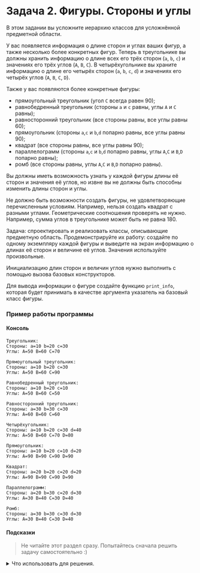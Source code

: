# Задача 2. Фигуры. Стороны и углы
В этом задании вы усложните иерархию классов для усложнённой предметной области.

У вас появляется информация о длине сторон и углах ваших фигур, а также несколько более конкретных фигур.
Теперь в треугольнике вы должны хранить информацию о длине всех его трёх сторон (`a`, `b`, `c`) и значениях его трёх углов (`A`, `B`, `C`).
В четырёхугольнике вы храните информацию о длине его четырёх сторон (`a`, `b`, `c`, `d`) и значениях его четырёх углов (`A`, `B`, `C`, `D`).

Также у вас появляются более конкретные фигуры: 
 - прямоугольный треугольник (угол `C` всегда равен 90);
 - равнобедренный треугольник (стороны `a` и `c` равны, углы `A` и `C` равны);
 - равносторонний треугольник (все стороны равны, все углы равны 60);
 - прямоугольник (стороны `a`,`c` и `b`,`d` попарно равны, все углы равны 90);
 - квадрат (все стороны равны, все углы равны 90);
 - параллелограмм (стороны `a`,`c` и `b`,`d` попарно равны, углы `A`,`C` и `B`,`D` попарно равны);
 - ромб (все стороны равны, углы `A`,`C` и `B`,`D` попарно равны).
 
Вы должны иметь возможность узнать у каждой фигуры длины её сторон и значения её углов, но извне вы не должны быть способны изменить длины сторон и углы.

Не должно быть возможности создать фигуры, не удовлетворяющие перечисленным условиям. Например, нельзя создать квадрат с разными углами. Геометрические соотношения проверять не нужно. Например, сумма углов в треугольнике может быть не равна 180.

Задача: спроектировать и реализовать классы, описывающие предметную область. Продемонстрируйте их работу: создайте по одному экземпляру каждой фигуры и выведите на экран информацию о длинах её сторон и величине её углов. Значения используйте произвольные.

Инициализацию длин сторон и величин углов нужно выполнить с помощью вызова базовых конструкторов.

Для вывода информации о фигуре создайте функцию `print_info`, которая будет принимать в качестве аргумента указатель на базовый класс фигуры.

### Пример работы программы
#### Консоль
```
Треугольник:
Стороны: a=10 b=20 c=30
Углы: A=50 B=60 C=70

Прямоугольный треугольник:
Стороны: a=10 b=20 c=30
Углы: A=50 B=60 C=90

Равнобедренный треугольник:
Стороны: a=10 b=20 c=10
Углы: A=50 B=60 C=50

Равносторонний треугольник:
Стороны: a=30 b=30 c=30
Углы: A=60 B=60 C=60

Четырёхугольник:
Стороны: a=10 b=20 c=30 d=40
Углы: A=50 B=60 C=70 D=80

Прямоугольник:
Стороны: a=10 b=20 c=10 d=20
Углы: A=90 B=90 C=90 D=90

Квадрат:
Стороны: a=20 b=20 c=20 d=20
Углы: A=90 B=90 C=90 D=90

Параллелограмм:
Стороны: a=20 b=30 c=20 d=30
Углы: A=30 B=40 C=30 D=40

Ромб:
Стороны: a=30 b=30 c=30 d=30
Углы: A=30 B=40 C=30 D=40
```
#### Подсказки

> Не читайте этот раздел сразу. Попытайтесь сначала решить задачу самостоятельно :)

<details>

<summary>Что использовать для решения.</summary>

Нужно создать класс для каждой фигуры.

Иерархия наследования для более конкретных фигур может различаться. Например, параллелограмм будет наследоваться от четырёхугольника, прямоугольник и ромб — от параллелограмма. Было бы логично квадрат унаследовать от ромба и прямоугольника, ведь он является и тем, и другим. Но вы помните, что стоит избегать множественного наследования, поэтому унаследуйте его либо от прямоугольника, либо от ромба на ваше усмотрение.

Для хранения информации о длинах сторон и величинах углов создайте поля `a`, `b`, `c` и  `A`, `B`, `C` в классе треугольника и соответствующие им `get_` методы, а в классе четырёхугольника создайте поля `a`, `b`, `c`, `d` и  `A`, `B`, `C`, `D` и соответствующие им `get_` методы.

У вас появятся разные конструкторы. Например, у конструктора класса треугольника  будет 6 параметров — три для длин сторон и три для углов. У конструктора класса прямоугольного треугольника будет 5 параметров — угол `C` у него всегда равен 90. У класса равностороннего треугольника конструктор будет принимать только один параметр — это длина его сторон.

</details>